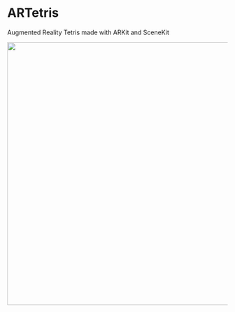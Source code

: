 # ARTetris
Augmented Reality Tetris made with ARKit and SceneKit

<img src="http://i.imgur.com/BXi949y.jpg" width="600">
